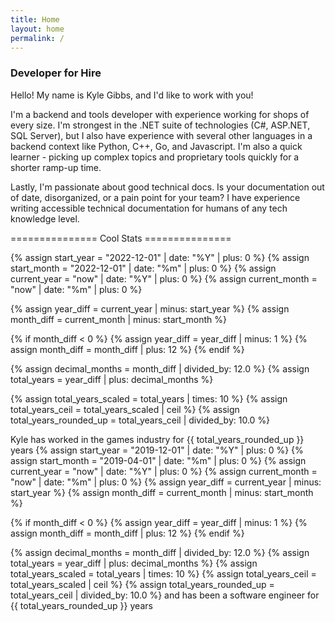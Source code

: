 ```yaml
---
title: Home
layout: home
permalink: /
---
```


### Developer for Hire

Hello! My name is Kyle Gibbs, and I'd like to work with you!

I'm a backend and tools developer with experience working for shops of every size. I'm strongest in the .NET suite of technologies (C#, ASP.NET, SQL Server), but I also have experience with several other languages in a backend context like Python, C++, Go, and Javascript. I'm also a quick learner - picking up complex topics and proprietary tools quickly for a shorter ramp-up time.

Lastly, I'm passionate about good technical docs. Is your documentation out of date, disorganized, or a pain point for your team? I have experience writing accessible technical documentation for humans of any tech knowledge level.


=============== Cool Stats ===============

{% assign start_year = "2022-12-01" | date: "%Y" | plus: 0 %}
{% assign start_month = "2022-12-01" | date: "%m" | plus: 0 %}
{% assign current_year = "now" | date: "%Y" | plus: 0 %}
{% assign current_month = "now" | date: "%m" | plus: 0 %}

{% assign year_diff = current_year | minus: start_year %}
{% assign month_diff = current_month | minus: start_month %}

{% if month_diff < 0 %}
    {% assign year_diff = year_diff | minus: 1 %}
    {% assign month_diff = month_diff | plus: 12 %}
{% endif %}

{% assign decimal_months = month_diff | divided_by: 12.0 %}
{% assign total_years = year_diff | plus: decimal_months %}

{% assign total_years_scaled = total_years | times: 10 %}
{% assign total_years_ceil = total_years_scaled | ceil %}
{% assign total_years_rounded_up = total_years_ceil | divided_by: 10.0 %}

Kyle has worked in the games industry for {{ total_years_rounded_up }} years 
{% assign start_year = "2019-12-01" | date: "%Y" | plus: 0 %}
{% assign start_month = "2019-04-01" | date: "%m" | plus: 0 %}
{% assign current_year = "now" | date: "%Y" | plus: 0 %}
{% assign current_month = "now" | date: "%m" | plus: 0 %}
{% assign year_diff = current_year | minus: start_year %}
{% assign month_diff = current_month | minus: start_month %}

{% if month_diff < 0 %}
    {% assign year_diff = year_diff | minus: 1 %}
    {% assign month_diff = month_diff | plus: 12 %}
{% endif %}

{% assign decimal_months = month_diff | divided_by: 12.0 %}
{% assign total_years = year_diff | plus: decimal_months %}
{% assign total_years_scaled = total_years | times: 10 %}
{% assign total_years_ceil = total_years_scaled | ceil %}
{% assign total_years_rounded_up = total_years_ceil | divided_by: 10.0 %}
and has been a software engineer for  {{ total_years_rounded_up }} years